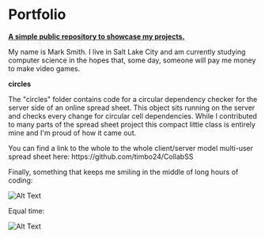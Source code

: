 # Portfolio

<p><ins><strong>A simple public repository to showcase my projects.</ins></strong></p>

<p>My name is Mark Smith.  I live in Salt Lake City and am currently studying computer science in the hopes that, some day, someone will pay me money to make video games.  </p>



<!-- add link to kitty quest -->
<p></p>
<p><strong>circles</strong></p>
<p>The "circles" folder contains code for a circular dependency checker for the server side of an online spread sheet. This object sits running on the server and checks every change for circular cell dependencies. While I contributed to many parts of the spread sheet project this compact little class is entirely mine and I'm proud of how it came out.</p>
<p>You can find a link to the whole to the whole client/server model multi-user spread sheet here: https://github.com/timbo24/CollabSS </p>

<!-- add information about chromata -->

Finally, something that keeps me smiling in the middle of long hours of coding:
<p></p>
<img src="https://camo.githubusercontent.com/18efa8e1dcced745ef1526da5be18d5e4138268f/687474703a2f2f692e696d6775722e636f6d2f63786566464f592e6a70673b" alt="Alt Text" data-canonical-src="http://i.imgur.com/cxefFOY.jpg;" style="max-width:100%;">
<p>Equal time:</p>
<img src="https://camo.githubusercontent.com/70771690165dcdbac1fc9d5f32dd699d2780fb89/687474703a2f2f692e696d6775722e636f6d2f4e4c39694452582e6a70673b" alt="Alt Text" data-canonical-src="http://i.imgur.com/NL9iDRX.jpg;" style="max-width:100%;">
<p></p>
<body>
</html>
